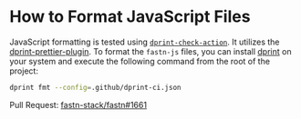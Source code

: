 # How to Format JavaScript Files

JavaScript formatting is tested using [`dprint-check-action`](https://github.com/marketplace/actions/dprint-check-action). It utilizes the [dprint-prettier-plugin](https://dprint.dev/plugins/prettier/). To format the `fastn-js` files, you can install [dprint](https://dprint.dev/install/) on your system and execute the following command from the root of the project:

```bash
dprint fmt --config=.github/dprint-ci.json
```

Pull Request: [fastn-stack/fastn#1661](https://github.com/fastn-stack/fastn/pull/1661)
